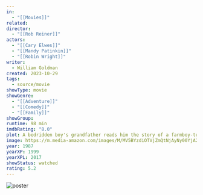 ```yaml
---
in:
  - "[[Movies]]"
related: 
director:
  - "[[Rob Reiner]]"
actors:
  - "[[Cary Elwes]]"
  - "[[Mandy Patinkin]]"
  - "[[Robin Wright]]"
writer:
  - William Goldman
created: 2023-10-29
tags:
  - source/movie
showType: movie
showGenre:
  - "[[Adventure]]"
  - "[[Comedy]]"
  - "[[Family]]"
showGroup: 
runtime: 98 min
imdbRating: "8.0"
plot: A bedridden boy's grandfather reads him the story of a farmboy-turned-pirate who encounters numerous obstacles, enemies and allies in his quest to be reunited with his true love.
image: https://m.media-amazon.com/images/M/MV5BYzdiOTVjZmQtNjAyNy00YjA2LTk5ZTAtNmJkMGQ5N2RmNjUxXkEyXkFqcGdeQXVyMjUzOTY1NTc@._V1_SX300.jpg
year: 1987
yearXP: 1999
yearXPL: 2017
showStatus: watched
rating: 5.2
---
```

![poster](https://m.media-amazon.com/images/M/MV5BYzdiOTVjZmQtNjAyNy00YjA2LTk5ZTAtNmJkMGQ5N2RmNjUxXkEyXkFqcGdeQXVyMjUzOTY1NTc@._V1_SX300.jpg)

